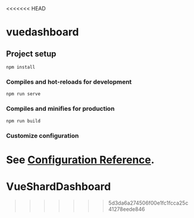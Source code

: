 <<<<<<< HEAD
# vuedashboard

## Project setup
```
npm install
```

### Compiles and hot-reloads for development
```
npm run serve
```

### Compiles and minifies for production
```
npm run build
```

### Customize configuration
See [Configuration Reference](https://cli.vuejs.org/config/).
=======
# VueShardDashboard
>>>>>>> 5d3da6a274506f00e1fc1fcca25c41278eede846
